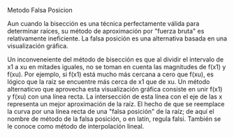 Metodo Falsa Posicion

Aun cuando la bisección es una técnica perfectamente válida para determinar raíces, su método de aproximación por "fuerza bruta" es relativamente ineficiente. La falsa posición es una alternativa basada en una visualización gráfica.

Un inconveneiente del método de bisección es que al dividir el intervalo de x1 a xu en mitades iguales, no se toman en cuenta las magnitudes de f(x1) y f(xu). Por ejemplo, si f(x1) está mucho más cercana a cero que f(xu), es lógico que la raíz se encuentre más cerca de x1 que de xu. Un método alternaticvo que aprovecha esta visualización gráfica consiste en unir f(x1) y f(xu) con una línea recta. La intersección de esta línea con el eje de las x representa un mejor aproximación de la raíz. El hecho de que se reemplace la curva por una línea recta de una "falsa posición" de la raíz; de aquí el nombre de método de la falsa posición, o en latín, regula falsi. También se le conoce como método de interpolación lineal.
